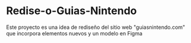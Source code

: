 # Redise-o-Guias-Nintendo
Este proyecto es una idea de rediseño del sitio web "guiasnintendo.com" que incorpora elementos nuevos y un modelo en Figma
